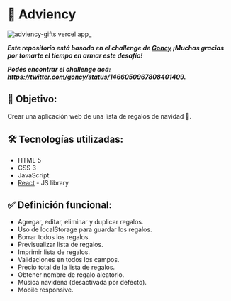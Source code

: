 # 🎁 Adviency

![adviency-gifts vercel app_](https://user-images.githubusercontent.com/58083159/155803617-5d732a04-f4fd-4098-95c4-94c4bee5b346.jpg)

***Este repositorio está basado en el challenge de [Goncy](https://gonzalopozzo.com/) ¡Muchas gracias por tomarte el tiempo en armar este desafío!***

***Podés encontrar el challenge acá: https://twitter.com/goncy/status/1466050967808401409.***

## 🎯 Objetivo:

Crear una aplicación web de una lista de regalos de navidad 🎄.

## 🛠️ Tecnologías utilizadas:
- HTML 5
- CSS 3
- JavaScript
- [React](https://reactjs.org/) - JS library

## ✅ Definición funcional:

- Agregar, editar, eliminar y duplicar regalos.
- Uso de localStorage para guardar los regalos.
- Borrar todos los regalos.
- Previsualizar lista de regalos.
- Imprimir lista de regalos.
- Validaciones en todos los campos.
- Precio total de la lista de regalos.
- Obtener nombre de regalo aleatorio.
- Música navideña (desactivada por defecto).
- Mobile responsive.

